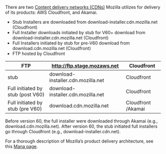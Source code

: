 There are two [Content delivery networks (CDNs)](https://en.wikipedia.org/wiki/Content_delivery_network) Mozilla utilizes for delivery of its products: AWS Cloudfront, and Akamai.

* Stub Installers are downloaded from download-installer.cdn.mozilla.net (Cloudfront)
* Full Installer downloads initiated by stub for V60+ download from download-installer.cdn.mozilla.net (Cloudfront)
* Full Installers initiated by stub for pre-V60 download from download.cdn.mozilla.net (Cloudfront)
* FTP hosted by Cloudfront 

| FTP                               | http://ftp.stage.mozaws.net        | Cloudfront          |
|-----------------------------------|------------------------------------|---------------------|
| stub                              | download-installer.cdn.mozilla.net | Cloudfront          |
| Full initiated by stub (post V60)  | download-installer.cdn.mozilla.net | Cloudfront          |
| Full initiated by stub (pre V60)   | download.cdn.mozilla.net           | Cloudfront /Akamai |

Before version 60, the full installer were downloaded through Akamai (e.g., download.cdn.mozilla.net). After version 60, the stub initiated full installers go through Cloudfront (e.g., download-installer.cdn.net).

For a thorough description of Mozilla’s product delivery architecture, see this [Mana page](https://mana.mozilla.org/wiki/pages/viewpage.action?spaceKey=SVCOPS&title=Product+Delivery).